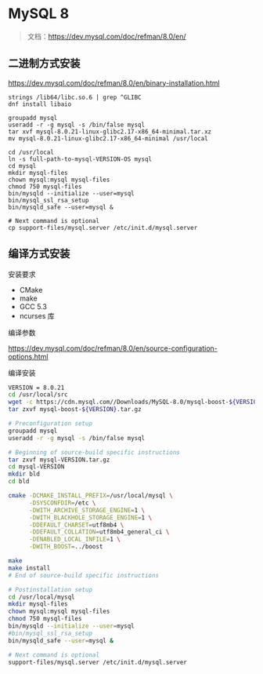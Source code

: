 # MySQL 8

> 文档：https://dev.mysql.com/doc/refman/8.0/en/


## 二进制方式安装

https://dev.mysql.com/doc/refman/8.0/en/binary-installation.html

```
strings /lib64/libc.so.6 | grep ^GLIBC
dnf install libaio

groupadd mysql
useradd -r -g mysql -s /bin/false mysql
tar xvf mysql-8.0.21-linux-glibc2.17-x86_64-minimal.tar.xz
mv mysql-8.0.21-linux-glibc2.17-x86_64-minimal /usr/local

cd /usr/local
ln -s full-path-to-mysql-VERSION-OS mysql
cd mysql
mkdir mysql-files
chown mysql:mysql mysql-files
chmod 750 mysql-files
bin/mysqld --initialize --user=mysql
bin/mysql_ssl_rsa_setup
bin/mysqld_safe --user=mysql &

# Next command is optional
cp support-files/mysql.server /etc/init.d/mysql.server
```



## 编译方式安装

安装要求

* CMake
* make 
* GCC 5.3
* ncurses 库

编译参数

https://dev.mysql.com/doc/refman/8.0/en/source-configuration-options.html

编译安装

```bash
VERSION = 8.0.21
cd /usr/local/src
wget -c https://cdn.mysql.com//Downloads/MySQL-8.0/mysql-boost-${VERSION}.tar.gz
tar zxvf mysql-boost-${VERSION}.tar.gz 
```

```bash
# Preconfiguration setup
groupadd mysql
useradd -r -g mysql -s /bin/false mysql

# Beginning of source-build specific instructions
tar zxvf mysql-VERSION.tar.gz
cd mysql-VERSION
mkdir bld
cd bld

cmake -DCMAKE_INSTALL_PREFIX=/usr/local/mysql \
      -DSYSCONFDIR=/etc \
      -DWITH_ARCHIVE_STORAGE_ENGINE=1 \
      -DWITH_BLACKHOLE_STORAGE_ENGINE=1 \
      -DDEFAULT_CHARSET=utf8mb4 \
      -DDEFAULT_COLLATION=utf8mb4_general_ci \
      -DENABLED_LOCAL_INFILE=1 \
      -DWITH_BOOST=../boost

make
make install
# End of source-build specific instructions

# Postinstallation setup
cd /usr/local/mysql
mkdir mysql-files
chown mysql:mysql mysql-files
chmod 750 mysql-files
bin/mysqld --initialize --user=mysql
#bin/mysql_ssl_rsa_setup
bin/mysqld_safe --user=mysql &

# Next command is optional
support-files/mysql.server /etc/init.d/mysql.server
```
